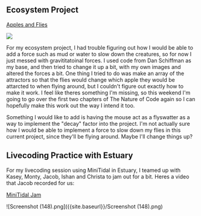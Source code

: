 ## Ecosystem Project

[Apples and Flies](https://editor.p5js.org/griffin.gagler/sketches/H4_0vwIqZ)

![]({{site.baseurl}}//applyfly.png)


For my ecosystem project, I had trouble figuring out how I would be able to add a force such as mud or water to slow down the creatures, so for now I just messed with gravititatoinal forces. I used code from Dan Schiffman as my base, and then tried to change it up a bit, with my own images and altered the forces a bit. One thing I tried to do was make an array of the attractors so that the flies would change which apple they would be attarcted to when flying around, but I couldn't figure out exactly how to make it work. I feel like theres something I'm missing, so this weekend I'm going to go over the first two chapters of The Nature of Code again so I can hopefully make this work out the way I intend it too. 

Something I would like to add is having the mouse act as a flyswatter as a way to implement the "decay" factor into the project. I'm not actually sure how I would be able to implement a force to slow down my flies in this current project, since they'll be flying around. Maybe I'll change things up? 

## Livecoding Practice with Estuary

For my livecoding session using MiniTidal in Estuary, I teamed up with Kasey, Monty, Jacob, Ishan and Christa to jam out for a bit. Heres a video that Jacob recorded for us: 

[MiniTidal Jam](https://drive.google.com/file/d/14s4rpEyDQ3OTtcZZ3oT8YmcHBg65fqci/view)

![Screenshot (148).png]({{site.baseurl}}/Screenshot (148).png)




